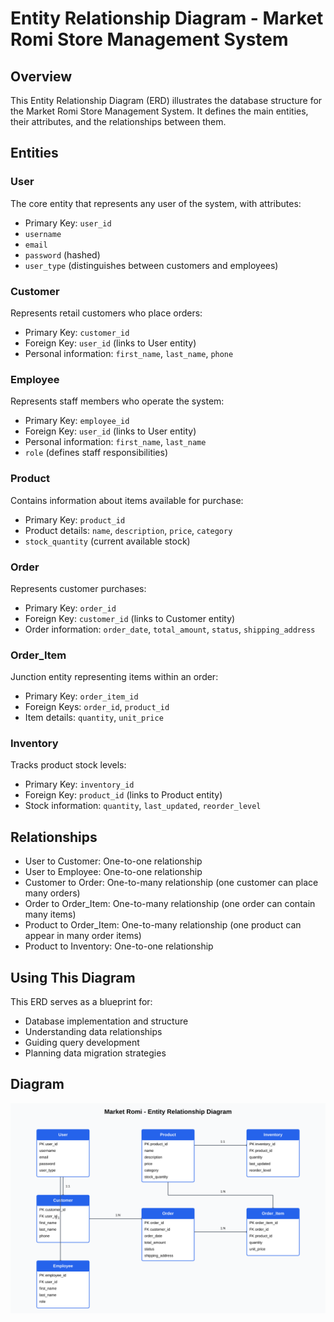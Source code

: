 # Entity Relationship Diagram - Market Romi Store Management System

## Overview
This Entity Relationship Diagram (ERD) illustrates the database structure for the Market Romi Store Management System. It defines the main entities, their attributes, and the relationships between them.

## Entities

### User
The core entity that represents any user of the system, with attributes:
- Primary Key: `user_id`
- `username`
- `email`
- `password` (hashed)
- `user_type` (distinguishes between customers and employees)

### Customer
Represents retail customers who place orders:
- Primary Key: `customer_id`
- Foreign Key: `user_id` (links to User entity)
- Personal information: `first_name`, `last_name`, `phone`

### Employee
Represents staff members who operate the system:
- Primary Key: `employee_id`
- Foreign Key: `user_id` (links to User entity)
- Personal information: `first_name`, `last_name`
- `role` (defines staff responsibilities)

### Product
Contains information about items available for purchase:
- Primary Key: `product_id`
- Product details: `name`, `description`, `price`, `category`
- `stock_quantity` (current available stock)

### Order
Represents customer purchases:
- Primary Key: `order_id`
- Foreign Key: `customer_id` (links to Customer entity)
- Order information: `order_date`, `total_amount`, `status`, `shipping_address`

### Order_Item
Junction entity representing items within an order:
- Primary Key: `order_item_id`
- Foreign Keys: `order_id`, `product_id`
- Item details: `quantity`, `unit_price`

### Inventory
Tracks product stock levels:
- Primary Key: `inventory_id`
- Foreign Key: `product_id` (links to Product entity)
- Stock information: `quantity`, `last_updated`, `reorder_level`

## Relationships
- User to Customer: One-to-one relationship
- User to Employee: One-to-one relationship
- Customer to Order: One-to-many relationship (one customer can place many orders)
- Order to Order_Item: One-to-many relationship (one order can contain many items)
- Product to Order_Item: One-to-many relationship (one product can appear in many order items)
- Product to Inventory: One-to-one relationship

## Using This Diagram
This ERD serves as a blueprint for:
- Database implementation and structure
- Understanding data relationships
- Guiding query development
- Planning data migration strategies

## Diagram

![Entity Relationship Diagram for Market Romi](entity-relationship-Diagram.svg)
